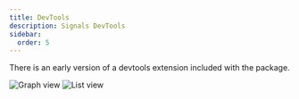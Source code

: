 ```yaml
---
title: DevTools
description: Signals DevTools
sidebar:
  order: 5
---
```


There is an early version of a devtools extension included with the package.

![Graph view](/graph.png)
![List view](/list.png)